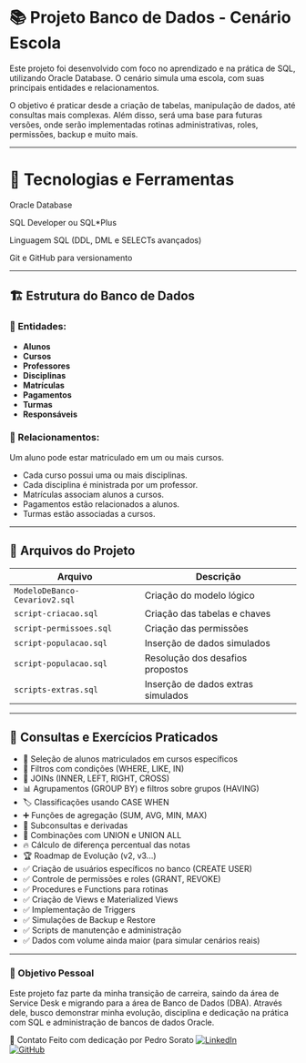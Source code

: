 # 📚 Projeto Banco de Dados - Cenário Escola
Este projeto foi desenvolvido com foco no aprendizado e na prática de SQL, utilizando Oracle Database. O cenário simula uma escola, com suas principais entidades e relacionamentos.

O objetivo é praticar desde a criação de tabelas, manipulação de dados, até consultas mais complexas. Além disso, será uma base para futuras versões, onde serão implementadas rotinas administrativas, roles, permissões, backup e muito mais.

---

# 🚀 Tecnologias e Ferramentas
Oracle Database

SQL Developer ou SQL*Plus

Linguagem SQL (DDL, DML e SELECTs avançados)

Git e GitHub para versionamento

---

## 🏗️ Estrutura do Banco de Dados

### 🔗 Entidades:
- **Alunos**
- **Cursos**
- **Professores**
- **Disciplinas**
- **Matrículas**
- **Pagamentos**
- **Turmas**
- **Responsáveis**

### 🔐 Relacionamentos:
Um aluno pode estar matriculado em um ou mais cursos.

- Cada curso possui uma ou mais disciplinas.
- Cada disciplina é ministrada por um professor.
- Matrículas associam alunos a cursos.
- Pagamentos estão relacionados a alunos.
- Turmas estão associadas a cursos.

---

## 📁 Arquivos do Projeto

| Arquivo                      | Descrição                                |
|------------------------------|-------------------------------------------|
| `ModeloDeBanco-Cevariov2.sql`| Criação do modelo lógico                 |
| `script-criacao.sql`         |  Criação das tabelas e chaves             |
| `script-permissoes.sql`       | Criação das permissões         |
| `script-populacao.sql`       | Inserção de dados simulados         |
| `script-populacao.sql`       | Resolução dos desafios propostos         |
| `scripts-extras.sql`       | Inserção de dados extras simulados         |

---

## 🧠 Consultas e Exercícios Praticados

- 🔎 Seleção de alunos matriculados em cursos específicos
- 🎯 Filtros com condições (WHERE, LIKE, IN)
- 🔗 JOINs (INNER, LEFT, RIGHT, CROSS)
- 📊 Agrupamentos (GROUP BY) e filtros sobre grupos (HAVING)
- 🏷️ Classificações usando CASE WHEN
- ➕ Funções de agregação (SUM, AVG, MIN, MAX)
- 🧠 Subconsultas e derivadas
- 🔗 Combinações com UNION e UNION ALL
- 🔥 Cálculo de diferença percentual das notas
- 🏆 Roadmap de Evolução (v2, v3...)
- ✅ Criação de usuários específicos no banco (CREATE USER)
- ✅ Controle de permissões e roles (GRANT, REVOKE)
- ✅ Procedures e Functions para rotinas
- ✅ Criação de Views e Materialized Views
- ✅ Implementação de Triggers
- ✅ Simulações de Backup e Restore
- ✅ Scripts de manutenção e administração
- ✅ Dados com volume ainda maior (para simular cenários reais)

---

### 🎯 Objetivo Pessoal
Este projeto faz parte da minha transição de carreira, saindo da área de Service Desk e migrando para a área de Banco de Dados (DBA). Através dele, busco demonstrar minha evolução, disciplina e dedicação na prática com SQL e administração de bancos de dados Oracle.

🔗 Contato
Feito com dedicação por Pedro Sorato
[![LinkedIn](https://img.shields.io/badge/LinkedIn-blue?logo=linkedin)](https://www.linkedin.com/in/pedro-sorato-789979193)  
[![GitHub](https://img.shields.io/badge/GitHub-black?logo=github)](https://github.com/PedroSorato)

